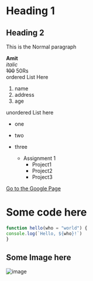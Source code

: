# Heading 1
## Heading 2 
This is the Normal paragraph  

**Amit**  
*italic*  
~~100~~ 50Rs  
ordered List Here  
1. name  
2. address  
3. age  
  
  unordered List here
  - one  
  - two  
  - three  
    

    - Assignment 1  
      - Project1  
      - Project2  
      - Project3
  

  
  [Go to the Google Page](https://www.google.com "google")  
  # Some code here  
  ```javascript
  function hello(who = "world") {
  console.log(`Hello, ${who}!`)
}
```  
## Some Image here  
![image](./Amit07.jpg)
